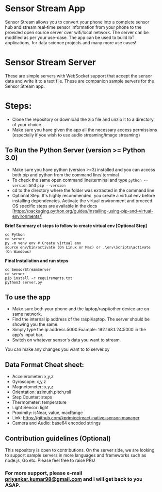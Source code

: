 # Sensor Stream App

Sensor Stream allows you to convert your phone into a complete sensor hub and stream real-time sensor information from your phone to the provided open source server over wifi/local network. The server can be modified as per your use-case. The app can be used to build IoT applications, for data science projects and many more use cases!

# Sensor Stream Server
These are simple servers with WebSocket support that accept the sensor data and write it to a text file. These are companion sample servers for the Sensor Stream app.

# Steps:
* Clone the repository or download the zip file and unzip it to a directory of your choice.
* Make sure you have given the app all the necessary access permissions (especially if you wish to use audio streaming/image streaming)

## To Run the Python Server (version >= Python 3.0)

* Make sure you have python (version >=3) installed and you can access both pip and python from the command line/ terminal
* To check the same open command line/terminal and type `python --version` and `pip --version`
* cd to the directory where the folder was extracted in the command line
* Optional Step: It's highly recommended, you create a virtual env before installing dependencies. Activate the virtual environment and proceed. OS specific steps are available in the docs [https://packaging.python.org/guides/installing-using-pip-and-virtual-environments/]

**Brief Summary of steps to follow to create virtual env [Optional Step]**
```
cd Python
cd server
py -m venv env # Create virtual env
source env/bin/activate (On Linux or Mac) or .\env\Scripts\activate (On Windows)
```

**Final Installation and run steps**
 ```
 cd SensorStreamServer
 cd server
 pip install -r requirements.txt 
 python3 server.py
 ```


## To use the app
* Make sure both your phone and the laptop/raspi/other device are on same network.
* Find the internal ip address of the raspi/laptop. The server should be showing you the same.
* Simply type the ip address:5000.Example: 192.168.1.24:5000 in the app's input bar. 
* Switch on whatever sensor's data you want to stream.

You can make any changes you want to to server.py

## Data Format Cheat sheet:
* Accelerometer: x,y,z
* Gyroscope: x,y,z
* Magnetometer: x,y,z
* Orientation: azimuth,pitch,roll
* Step Counter: steps
* Thermometer: temperature
* Light Sensor: light
* Proximity: isNear, value, maxRange
* Link: https://github.com/kprimice/react-native-sensor-manager
* Camera and Audio: base64 encoded strings

## Contribution guidelines (Optional)
This repository is open to contributions. 
On the server side, we are looking to support sample servers in more languages and frameworks such as node.js, Go etc.
Please feel free to raise PRs!

### For more support, please e-mail priyankar.kumar98@gmail.com and I will get back to you ASAP.
